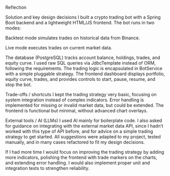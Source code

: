 Reflection

Solution and key design decisions
I built a crypto trading bot with a Spring Boot backend and a lightweight HTML/JS frontend. The bot runs in two modes:

Backtest mode simulates trades on historical data from Binance.

Live mode executes trades on current market data.

The database (PostgreSQL) tracks account balance, holdings, trades, and equity curve. I used raw SQL queries via JdbcTemplate instead of ORM, following the requirements. The trading logic is encapsulated in BotService with a simple pluggable strategy. The frontend dashboard displays portfolio, equity curve, trades, and provides controls to start, pause, resume, and stop the bot.

Trade-offs / shortcuts
I kept the trading strategy very basic, focusing on system integration instead of complex indicators. Error handling is implemented for missing or invalid market data, but could be extended. The frontend is functional but minimal, without advanced chart overlays.

External tools / AI (LLMs)
I used AI mainly for boilerplate code. I also asked for guidance on integrating with the external market data API, since I hadn’t worked with this type of API before, and for advice on a simple trading strategy to get started. All suggestions were adapted to my project, tested manually, and in many cases refactored to fit my design decisions.

If I had more time
I would focus on improving the trading strategy by adding more indicators, polishing the frontend with trade markers on the charts, and extending error handling. I would also implement proper unit and integration tests to strengthen reliability.